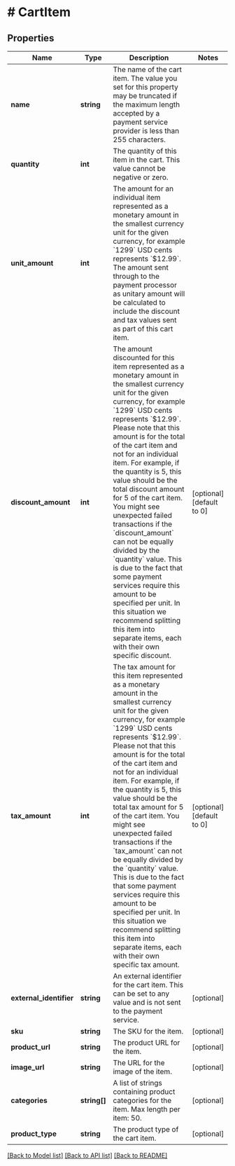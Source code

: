# # CartItem

## Properties

Name | Type | Description | Notes
------------ | ------------- | ------------- | -------------
**name** | **string** | The name of the cart item. The value you set for this property may be truncated if the maximum length accepted by a payment service provider is less than 255 characters. |
**quantity** | **int** | The quantity of this item in the cart. This value cannot be negative or zero. |
**unit_amount** | **int** | The amount for an individual item represented as a monetary amount in the smallest currency unit for the given currency, for example &#x60;1299&#x60; USD cents represents &#x60;$12.99&#x60;. The amount sent through to the payment processor as unitary amount will be calculated to include the discount and tax values sent as part of this cart item. |
**discount_amount** | **int** | The amount discounted for this item represented as a monetary amount in the smallest currency unit for the given currency, for example &#x60;1299&#x60; USD cents represents &#x60;$12.99&#x60;.  Please note that this amount is for the total of the cart item and not for an individual item. For example, if the quantity is 5, this value should be the total discount amount for 5 of the cart item.  You might see unexpected failed transactions if the &#x60;discount_amount&#x60; can not be equally divided by the &#x60;quantity&#x60; value. This is due to the fact that some payment services require this amount to be specified per unit.  In this situation we recommend splitting this item into separate items, each with their own specific discount. | [optional] [default to 0]
**tax_amount** | **int** | The tax amount for this item represented as a monetary amount in the smallest currency unit for the given currency, for example &#x60;1299&#x60; USD cents represents &#x60;$12.99&#x60;.  Please not that this amount is for the total of the cart item and not for an individual item. For example, if the quantity is 5, this value should be the total tax amount for 5 of the cart item.  You might see unexpected failed transactions if the &#x60;tax_amount&#x60; can not be equally divided by the &#x60;quantity&#x60; value. This is due to the fact that some payment services require this amount to be specified per unit.  In this situation we recommend splitting this item into separate items, each with their own specific tax amount. | [optional] [default to 0]
**external_identifier** | **string** | An external identifier for the cart item. This can be set to any value and is not sent to the payment service. | [optional]
**sku** | **string** | The SKU for the item. | [optional]
**product_url** | **string** | The product URL for the item. | [optional]
**image_url** | **string** | The URL for the image of the item. | [optional]
**categories** | **string[]** | A list of strings containing product categories for the item. Max length per item: 50. | [optional]
**product_type** | **string** | The product type of the cart item. | [optional]

[[Back to Model list]](../../README.md#models) [[Back to API list]](../../README.md#endpoints) [[Back to README]](../../README.md)
